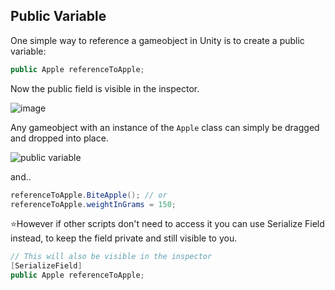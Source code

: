 ## Public Variable

One simple way to reference a gameobject in Unity is to create a public variable:
```cs
public Apple referenceToApple;
```


Now the public field is visible in the inspector.

![image](https://user-images.githubusercontent.com/60554748/227689118-08cd874d-9334-42e9-ae63-d584b7d4a7d0.png)

Any gameobject with an instance of the `Apple` class can simply be dragged and dropped into place.

![public variable](https://user-images.githubusercontent.com/60554748/227689794-0f5b9380-7db1-4a99-91c5-0644e45e8cf3.gif)

and..

```cs
referenceToApple.BiteApple(); // or
referenceToApple.weightInGrams = 150;
```

⭐However if other scripts don't need to access it you can use Serialize Field instead, to keep the field private and still visible to you.

```cs
// This will also be visible in the inspector
[SerializeField]
public Apple referenceToApple;
```
